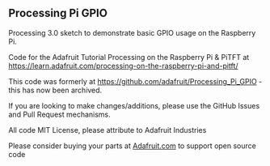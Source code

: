 ## Processing Pi GPIO

Processing 3.0 sketch to demonstrate basic GPIO usage on the Raspberry Pi.

Code for the Adafruit Tutorial Processing on the Raspberry Pi & PiTFT 
at https://learn.adafruit.com/processing-on-the-raspberry-pi-and-pitft/

This code was formerly at https://github.com/adafruit/Processing_Pi_GPIO - this has now been archived.

If you are looking to make changes/additions, please use the GitHub Issues and Pull Request mechanisms.

All code MIT License, please attribute to Adafruit Industries

Please consider buying your parts at [Adafruit.com](https://www.adafruit.com) to support open source code
